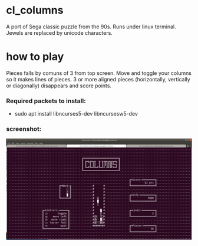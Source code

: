 # cl_columns
A port of Sega classic puzzle from the 90s.
Runs under linux terminal.
Jewels are replaced by unicode characters.

# how to play
Pieces falls by comuns of 3 from top screen.
Move and toggle your columns so it makes lines of pieces.
3 or more aligned pieces (horizontally, vertically or diagonally) disappears and score points.

### Required packets to install:
- sudo apt install libncurses5-dev libncursesw5-dev

### screenshot:
![screenshot](https://raw.githubusercontent.com/louvetr/cl_columns/master/cl_columns_preview.png "Screenshot")